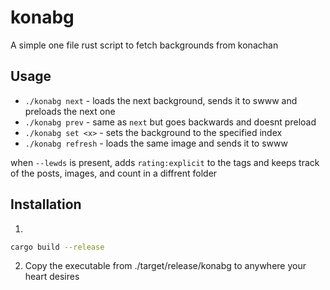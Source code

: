 # konabg
A simple one file rust script to fetch backgrounds from konachan
## Usage
- `./konabg next` - loads the next background, sends it to swww and preloads the next one
- `./konabg prev` - same as `next` but goes backwards and doesnt preload
- `./konabg set <x>` - sets the background to the specified index
- `./konabg refresh` - loads the same image and sends it to swww

when `--lewds` is present, adds `rating:explicit` to the tags and keeps track of the posts, images, and count in a diffrent folder
## Installation

1. 
```sh
cargo build --release
```
2. Copy the executable from ./target/release/konabg to anywhere your heart desires